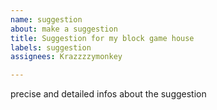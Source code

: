 ```yaml
---
name: suggestion
about: make a suggestion
title: Suggestion for my block game house
labels: suggestion
assignees: Krazzzzymonkey

---
```


precise and detailed infos about the suggestion
